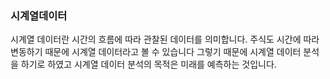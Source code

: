 ### 시계열데이터 


시계열 데이터란 시간의 흐름에 따라 관찰된 데이터를 의미합니다. 
주식도 시간에 따라 변동하기 때문에 시계열 데이터라고 볼 수 있습니다 
그렇기 때문에 시계열 데이터 분석을 하기로 하였고 
시계열 데이터 분석의 목적은 미래를 예측하는 것입니다. 



